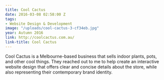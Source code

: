 ```yaml
---
title: Cool Cactus
date: 2016-03-08 02:58:00 Z
tags:
- Website Design & Development
image: "/uploads/cool-cactus-3-cf34eb.jpg"
year: Autumn 2016
link: http://coolcactus.com.au/
link-title: Cool Cactus
---
```


Cool Cactus is a Melbourne-based business that sells indoor plants, pots, and other cool things. They reached out to me to help create an interactive website design that offers clear and concise details about the store, while also representing their contemporary brand identity.